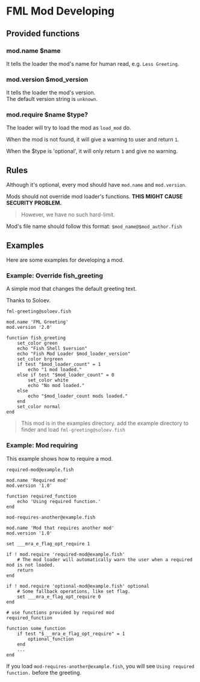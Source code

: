 # FML Mod Developing

## Provided functions

### mod.name $name

It tells the loader the mod's name for human read, e.g. `Less Greeting`.

### mod.version $mod_version

It tells the loader the mod's version.  
The default version string is `unknown`.

### mod.require $name $type?

The loader will try to load the mod as `load_mod` do.

When the mod is not found, it will give a warning to user and return `1`.

When the $type is 'optional', it will only return `1` and give no warning.

## Rules

Although it's optional, every mod should have `mod.name` and `mod.version`.

Mods should not override mod loader's functions. **THIS MIGHT CAUSE SECURITY PROBLEM.**
> However, we have no such hard-limit.

Mod's file name should follow this format: `$mod_name@$mod_author.fish`

## Examples

Here are some examples for developing a mod.

### Example: Override fish_greeting

A simple mod that changes the default greeting text.

Thanks to Soloev.

`fml-greeting@soloev.fish`
```fish
mod.name 'FML Greeting'
mod.version '2.0'

function fish_greeting
	set_color green
	echo "Fish Shell $version"
	echo "Fish Mod Loader $mod_loader_version"
	set_color brgreen
	if test "$mod_loader_count" = 1
		echo "1 mod loaded."
	else if test "$mod_loader_count" = 0
		set_color white
		echo "No mod loaded."
	else
		echo "$mod_loader_count mods loaded."
	end
	set_color normal
end
``` 
> This mod is in the examples directory. add the example directory to finder and load `fml-greeting@soloev.fish`

### Example: Mod requiring

This example shows how to require a mod.

`required-mod@example.fish`  
```fish
mod.name 'Required mod'
mod.version '1.0'

function required_function
    echo 'Using required function.'
end
```

`mod-requires-another@example.fish`  
```fish
mod.name 'Mod that requires another mod'
mod.version '1.0'

set ___mra_e_flag_opt_require 1

if ! mod.require 'required-mod@example.fish'
    # The mod loader will automatically warn the user when a required mod is not loaded.
    return
end

if ! mod.require 'optional-mod@example.fish' optional
    # Some fallback operations, like set flag.
    set ___mra_e_flag_opt_require 0
end

# use functions provided by required mod
required_function

function some_function
    if test "$___mra_e_flag_opt_require" = 1
        optional_function
    end
    ...
end

```

If you load `mod-requires-another@example.fish`, you will see `Using required function.` before the greeting.